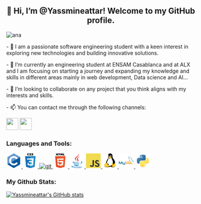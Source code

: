 <h2 align="center"> 👋 Hi, I’m @Yassmineattar! Welcome to my GitHub profile.</h2>
<p align="left"> <img src="https://komarev.com/ghpvc/?username=Yassmineattar&label=Profile%20views&color=0e75b6&style=flat" alt="ana" /> </p>
<p>- 👀 I am a passionate software engineering student with a keen interest in exploring new technologies and building innovative solutions.</p>
<p>- 🌱 I’m currently an engineering student at ENSAM Casablanca and at ALX and I am focusing on starting a journey and expanding my knowledge and skills in different areas mainly in web development, Data science and AI...</p>
<p>- 💞️ I’m looking to collaborate on any project that you think aligns with my interests and skills.</p>
<p>- 📫 You can contact me through the following channels:</p>
<p><a href="https://discord.com/users/yassmine004()" target="_blank" rel="noreferrer"><img src="https://raw.githubusercontent.com/danielcranney/readme-generator/main/public/icons/socials/discord.svg" width="32" height="32" /></a>
<a href="https://www.linkedin.com/in/yassmine-attar-8bb1b9244/" target="_blank" rel="noreferrer"><img src="https://raw.githubusercontent.com/danielcranney/readme-generator/main/public/icons/socials/linkedin.svg" width="32" height="32" /></a>
<h3 align="left">Languages and Tools:</h3>
<p align="left"><a href="https://www.cprogramming.com/" target="_blank" rel="noreferrer"> <img src="https://raw.githubusercontent.com/devicons/devicon/master/icons/c/c-original.svg" alt="c" width="40" height="40"/> </a> 
<a href="https://www.w3schools.com/css/" target="_blank" rel="noreferrer"> <img src="https://raw.githubusercontent.com/devicons/devicon/master/icons/css3/css3-original-wordmark.svg" alt="css3" width="40" height="40"/> </a> 
<a href="https://git-scm.com/" target="_blank" rel="noreferrer"> <img src="https://www.vectorlogo.zone/logos/git-scm/git-scm-icon.svg" alt="git" width="40" height="40"/> </a> 
<a href="https://www.w3.org/html/" target="_blank" rel="noreferrer"> <img src="https://raw.githubusercontent.com/devicons/devicon/master/icons/html5/html5-original-wordmark.svg" alt="html5" width="40" height="40"/> </a> 
<a href="https://www.java.com" target="_blank" rel="noreferrer"> <img src="https://raw.githubusercontent.com/devicons/devicon/master/icons/java/java-original.svg" alt="java" width="40" height="40"/> </a> 
<a href="https://developer.mozilla.org/en-US/docs/Web/JavaScript" target="_blank" rel="noreferrer"> <img src="https://raw.githubusercontent.com/devicons/devicon/master/icons/javascript/javascript-original.svg" alt="javascript" width="40" height="40"/> </a> 
<a href="https://www.linux.org/" target="_blank" rel="noreferrer"> <img src="https://raw.githubusercontent.com/devicons/devicon/master/icons/linux/linux-original.svg" alt="linux" width="40" height="40"/> </a>
<a href="https://www.mysql.com/" target="_blank" rel="noreferrer"> <img src="https://raw.githubusercontent.com/devicons/devicon/master/icons/mysql/mysql-original-wordmark.svg" alt="mysql" width="40" height="40"/> </a> 
<a href="https://www.python.org" target="_blank" rel="noreferrer"> <img src="https://raw.githubusercontent.com/devicons/devicon/master/icons/python/python-original.svg" alt="python" width="40" height="40"/> </a> </p>
<h3 align="left">My Github Stats:</h3>
<a href="http://www.github.com/Yassmineattar"><img src="https://github-readme-stats.vercel.app/api?username=Yassmineattar&show_icons=true&hide=&count_private=true&title_color=0891b2&text_color=ffffff&icon_color=0891b2&bg_color=1c1917&hide_border=true&show_icons=true" alt="Yassmineattar's GitHub stats" /></a>
<!---
Yassmineattar/Yassmineattar is a ✨ special ✨ repository because its `README.md` (this file) appears on your GitHub profile.
You can click the Preview link to take a look at your changes.
--->
